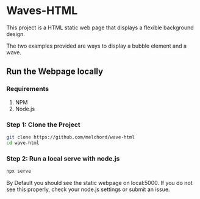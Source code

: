 # Waves-HTML

This project is a HTML static web page that displays a flexible background design.

The two examples provided are ways to display a bubble element and a wave.

## Run the Webpage locally

### Requirements

1. NPM
2. Node.js

### Step 1: Clone the Project

```sh
git clone https://github.com/melchord/wave-html
cd wave-html
```

### Step 2: Run a local serve with node.js

```sh
npx serve
```

By Default you should see the static webpage on local:5000. If you do not see this properly, check your node.js settings or submit an issue.
